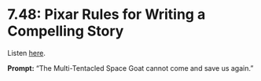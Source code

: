 # 7.48: Pixar Rules for Writing a Compelling Story 

Listen [here](http://www.writingexcuses.com/2012/11/25/writing-excuses-7-48-pixar-rules-for-writing-a-compelling-story/). 

**Prompt:** “The Multi-Tentacled Space Goat cannot come and save us again.”
